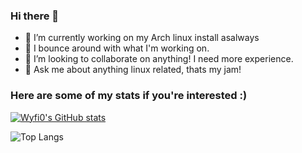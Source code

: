 ### Hi there 👋

- 🔭 I’m currently working on my Arch linux install asalways
- 🌱 I bounce around with what I'm working on.
- 👯 I’m looking to collaborate on anything! I need more experience.
- 💬 Ask me about anything linux related, thats my jam!


### Here are some of my stats if you're interested :)
[![Wyfi0's GitHub stats](https://github-readme-stats.vercel.app/api?username=Wyfi0&show_icons=true&theme=tokyonight)](https://github.com/Wyfi0/github-readme-stats)

![Top Langs](https://github-readme-stats.vercel.app/api/top-langs/?username=Wyfi0&size_weight=0.5&count_weight=0.5&show_icons=true&theme=tokyonight&layout=pie)
